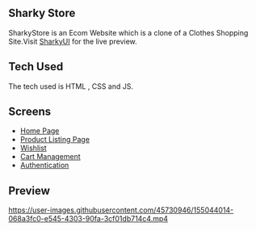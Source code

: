 ## Sharky Store

SharkyStore is an Ecom Website which is a clone of a Clothes Shopping Site.Visit [SharkyUI](https://sharkystore.netlify.app/) for the live preview.

## Tech Used
The tech used is HTML , CSS and JS.

## Screens
- [Home Page](https://sharkystore.netlify.app/index.html)
- [Product Listing Page](https://sharkystore.netlify.app/components/productlisting/productlisting)
- [Wishlist](https://sharkystore.netlify.app/components/wishlist/wishlist)
- [Cart Management](https://sharkystore.netlify.app/components/cart/cart)
- [Authentication](https://sharkystore.netlify.app/components/authentication/authentication)

## Preview
https://user-images.githubusercontent.com/45730946/155044014-068a3fc0-e545-4303-90fa-3cf01db714c4.mp4

